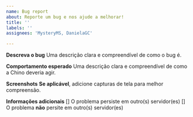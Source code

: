 ```yaml
---
name: Bug report
about: Reporte um bug e nos ajude a melhorar!
title: ''
labels: ''
assignees: 'MysteryMS, DanielaGC'

---
```


**Descreva o bug**
Uma descrição clara e compreendível de como o bug é.

**Comportamento esperado**
Uma descrição clara e compreendível de como a Chino deveria agir.

**Screenshots**
__**Se aplicável**__, adicione capturas de tela para melhor compreensão.

 
**Informações adicionais**
[] O problema persiste em outro(s) servidor(es)
[] O problema **não** persite em outro(s) servidor(es)
